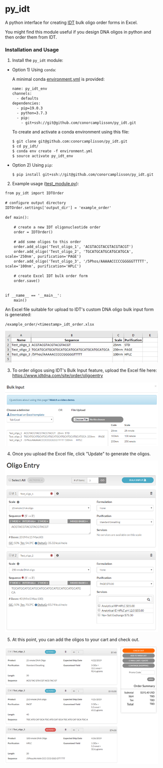 # py_idt

A python interface for creating [IDT](https://www.idtdna.com/site/order/oligoentry) bulk oligo order forms in Excel.

You might find this module useful if you design DNA oligos in python and then order them from IDT.

### Installation and Usage

1. Install the `py_idt` module:

* Option 1) Using `conda`:

    A minimal conda [environment.yml](./environment.yml) is provided:

    ```
    name: py_idt_env
    channels:
      - defaults
    dependencies:
      - pip=19.0.3
      - python=3.7.3
      - pip:
        - git+ssh://git@github.com/conorcamplisson/py_idt.git
    ```

    To create and activate a conda environment using this file:

    ```
    $ git clone git@github.com:conorcamplisson/py_idt.git
    $ cd py_idt/
    $ conda env create -f environment.yml
    $ source activate py_idt_env
    ```

* Option 2) Using `pip`:

    ```
    $ pip install git+ssh://git@github.com/conorcamplisson/py_idt.git
    ```


2. Example usage ([test_module.py](./test_module.py)):

```
from py_idt import IDTOrder

# configure output directory
IDTOrder.settings['output_dir'] = 'example_order'

def main():

    # create a new IDT oligonucleotide order
    order = IDTOrder()

    # add some oligos to this order
    order.add_oligo('Test_oligo_1', 'ACGTACGTACGTACGTACGT')
    order.add_oligo('Test_oligo_2', 'TGCATGCATGCATGCATGCA', scale='250nm', purification='PAGE')
    order.add_oligo('Test_oligo_3', '/5Phos/AAAAACCCCCGGGGGTTTTT', scale='100nm', purification='HPLC')

    # create Excel IDT bulk order form
    order.save()


if __name__ == '__main__':
    main()
```

An Excel file suitable for upload to IDT's custom DNA oligo bulk input form is generated:

`/example_order/<timestamp>_idt_order.xlsx`

![Example IDT Order](./images/idt_example_order.PNG)

3. To order oligos using IDT's Bulk Input feature, upload the Excel file here: https://www.idtdna.com/site/order/oligoentry

![IDT bulk input](./images/idt_bulk_input.PNG)

4. Once you upload the Excel file, click "Update" to generate the oligos.

![IDT oligo input](./images/idt_oligo_input.PNG)

5. At this point, you can add the oligos to your cart and check out.

![IDT checkout](./images/idt_checkout.PNG)
